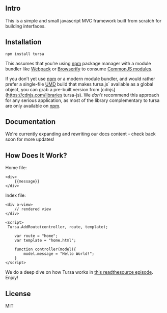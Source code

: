 ## Intro

This is a simple and small javascript MVC framework built from scratch for building interfaces.

## Installation

```
npm install tursa
```

This assumes that you’re using [npm](http://npmjs.com/) package manager with a module bundler like [Webpack](https://webpack.js.org/) or [Browserify](http://browserify.org/) to consume [CommonJS modules](http://webpack.github.io/docs/commonjs.html).

If you don’t yet use [npm](http://npmjs.com/) or a modern module bundler, and would rather prefer a single-file [UMD](https://github.com/umdjs/umd) build that makes  tursa.js` available as a global object, you can grab a pre-built version from [cdnjs](https://cdnjs.com/libraries tursa-js). We *don’t* recommend this approach for any serious application, as most of the library complementary to tursa are only available on [npm](http://npmjs.com/).

## Documentation

We're currently expanding and rewriting our docs content - check back soon for more updates!

## How Does It Work?

Home file:
```
<div>
    {{message}}
</div>
```
Index file:
```
<div o-view>
    // rendered view
</div>

<script>
 Tursa.AddRoute(controller, route, template);

    var route = "home";
    var template = "home.html";

    function controller(model){
        model.message = "Hello World!";
    }
</script>
```
We do a deep dive on how Tursa works in [this readthesource episode](https://www.youtube.com/watch?v=).  
Enjoy!

## License

MIT

